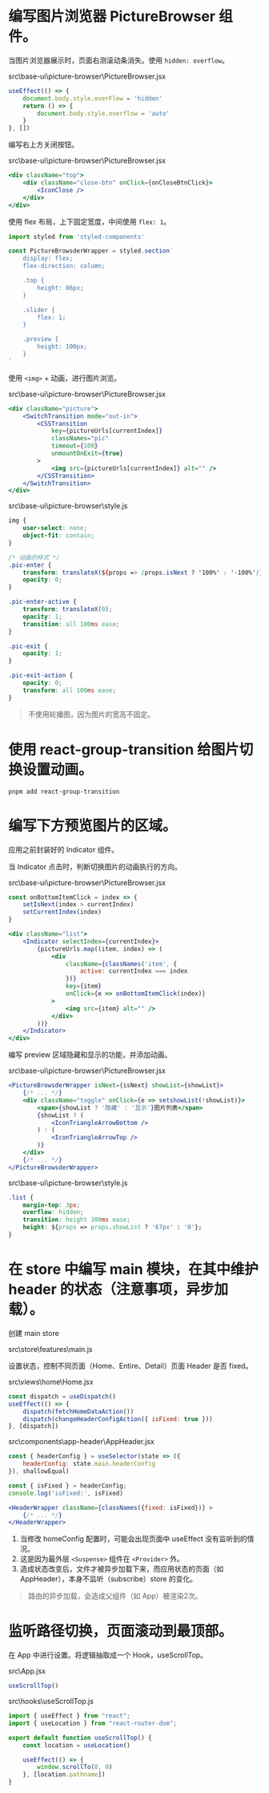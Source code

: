 # 编写图片浏览器 PictureBrowser 组件。

当图片浏览器展示时，页面右测滚动条消失。使用 `hidden: overflow`。

src\base-ui\picture-browser\PictureBrowser.jsx

```js
useEffect(() => {
	document.body.style.overFlow = 'hidden'
	return () => {
		document.body.style.overflow = 'auto'
	}
}, [])
```

编写右上方关闭按钮。

src\base-ui\picture-browser\PictureBrowser.jsx

```jsx
<div className="top">
	<div className="close-btn" onClick={onCloseBtnClick}>
		<IconClose />
	</div>
</div>
```

使用 flex 布局，上下固定宽度，中间使用 `flex: 1`。

```js
import styled from 'styled-components'

const PictureBrowsderWrapper = styled.section`
	display: flex;
	flex-direction: column;

	.top {
		height: 86px;
	}

	.slider {
		flex: 1;
	}

	.preview {
		height: 100px;
	}
`
```

使用 `<img>` + 动画，进行图片浏览。

src\base-ui\picture-browser\PictureBrowser.jsx

```jsx
<div className="picture">
	<SwitchTransition mode="out-in">
		<CSSTransition
			key={pictureUrls[currentIndex]}
			classNames="pic"
			timeout={100}
			unmountOnExit={true}
		>
			<img src={pictureUrls[currentIndex]} alt="" />
		</CSSTransition>
	</SwitchTransition>
</div>
```

src\base-ui\picture-browser\style.js

```css
img {
	user-select: none;
	object-fit: contain;
}

/* 动画的样式 */
.pic-enter {
	transform: translateX(${props => (props.isNext ? '100%' : '-100%')});
	opacity: 0;
}

.pic-enter-active {
	transform: translateX(0);
	opacity: 1;
	transition: all 100ms ease;
}

.pic-exit {
	opacity: 1;
}

.pic-exit-action {
	opacity: 0;
	transform: all 100ms ease;
}
```

> 不使用轮播图，因为图片的宽高不固定。

# 使用 react-group-transition 给图片切换设置动画。

```shell
pnpm add react-group-transition
```

# 编写下方预览图片的区域。

应用之前封装好的 Indicator 组件。

当 Indicator 点击时，判断切换图片的动画执行的方向。

src\base-ui\picture-browser\PictureBrowser.jsx

```js
const onBottomItemClick = index => {
	setIsNext(index > currentIndex)
	setCurrentIndex(index)
}
```

```jsx
<div className="list">
	<Indicator selectIndex={currentIndex}>
		{pictureUrls.map((item, index) => (
			<div
				className={classNames('item', {
					active: currentIndex === index
				})}
				key={item}
				onClick={e => onBottomItemClick(index)}
			>
				<img src={item} alt="" />
			</div>
		))}
	</Indicator>
</div>
```

编写 preview 区域隐藏和显示的功能，并添加动画。

src\base-ui\picture-browser\PictureBrowser.jsx

```jsx
<PictureBrowsderWrapper isNext={isNext} showList={showList}>
	{/* ... */}
	<div className="toggle" onClick={e => setshowList(!showList)}>
		<span>{showList ? '隐藏' : '显示'}图片列表</span>
		{showList ? (
			<IconTriangleArrowBottom />
		) : (
			<IconTriangleArrowTop />
		)}
	</div>
	{/* ... */}
</PictureBrowsderWrapper>
```

src\base-ui\picture-browser\style.js

```css
.list {
	margin-top: 3px;
	overflow: hidden;
	transition: height 300ms ease;
	height: ${props => props.showList ? '67px' : '0'};
}
```

# 在 store 中编写 main 模块，在其中维护 header 的状态（注意事项，异步加载）。

创建 main store

src\store\features\main.js

设置状态，控制不同页面（Home、Entire、Detail）页面 Header 是否 fixed。

src\views\home\Home.jsx

```js
const dispatch = useDispatch()
useEffect(() => {
	dispatch(fetchHomeDataAction())
	dispatch(changeHeaderConfigAction({ isFixed: true }))
}, [dispatch])
```

src\components\app-header\AppHeader.jsx

```js
const { headerConfig } = useSelector(state => ({
	headerConfig: state.main.headerConfig
}), shallowEqual)

const { isFixed } = headerConfig;
console.log('isFixed:', isFixed)
```

```jsx
<HeaderWrapper className={classNames({fixed: isFixed})} >
	{/* ... */}
</HeaderWrapper>
```

1. 当修改 homeConfig 配置时，可能会出现页面中 useEffect 没有监听到的情况。
2. 这是因为最外层 `<Suspense>` 组件在 `<Provider>` 外。
3. 造成状态改变后，文件才被异步加载下来，而应用状态的页面（如 AppHeader），本身不监听（subscribe）store 的变化。

> 路由的异步加载，会造成父组件（如 App）被渲染2次。


# 监听路径切换，页面滚动到最顶部。

在 App 中进行设置。将逻辑抽取成一个 Hook，useScrollTop。

src\App.jsx

```jsx
useScrollTop()
```

src\hooks\useScrollTop.js

```js
import { useEffect } from "react";
import { useLocation } from "react-router-dom";

export default function useScrollTop() {
	const location = useLocation()

	useEffect(() => {
		window.scrollTo(0, 0)
	}, [location.pathname])
}
```
